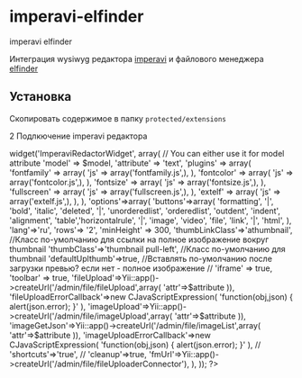 imperavi-elfinder
================

imperavi elfinder

Интеграция wysiwyg редактора  <a href="https://github.com/yiiext/imperavi-redactor-widget">imperavi</a>  и файлового менеджера  <a href="https://github.com/ezze/ezze-elfinder">elfinder</a>

Установка
------------

Скопировать содержимое в папку `protected/extensions`

2 Подлкючение imperavi редактора

<?php
		 
 $this->widget('ImperaviRedactorWidget', array(
            // You can either use it for model attribute
            'model' => $model,
            'attribute' => 'text',

            'plugins' => array(
                'fontfamily' => array(
                'js' => array('fontfamily.js',),
                ),
                 'fontcolor' => array(
                'js' => array('fontcolor.js',),
                ),
                 'fontsize' => array(
                'js' => array('fontsize.js',),
                ),
                'fullscreen' => array(
                'js' => array('fullscreen.js',),
                ),
                 'extelf' => array(
                'js' => array('extelf.js',),
                ),

               
                
                ),


            'options'=>array(
                
                'buttons'=>array(
                    'formatting', '|', 'bold', 'italic', 'deleted', '|',
                    'unorderedlist', 'orderedlist', 'outdent',  'indent', 'alignment', 'table','horizontalrule', '|',
                    'image', 'video', 'file', 'link',  '|', 'html',
                ),
                'lang'=>'ru',
                'rows'=> '2',
                'minHeight' => 300,
                'thumbLinkClass'=>'athumbnail', //Класс по-умолчанию для ссылки на полное изображение вокруг thumbnail
                'thumbClass'=>'thumbnail pull-left', //Класс по-умолчанию для  thumbnail
                'defaultUplthumb'=>true, //Вставлять по-умолчанию после загрузки превью? если нет - полное изображение
                // 'iframe' => true,
                'toolbar' => true,

                'fileUpload'=>Yii::app()->createUrl('/admin/file/fileUpload',array(
                'attr'=>$attribute
                )),
                'fileUploadErrorCallback'=>new CJavaScriptExpression(
                'function(obj,json) { alert(json.error); }'
                ),
                'imageUpload'=>Yii::app()->createUrl('/admin/file/imageUpload',array(
                'attr'=>$attribute
                )),
                'imageGetJson'=>Yii::app()->createUrl('/admin/file/imageList',array(
                'attr'=>$attribute
                )),
                'imageUploadErrorCallback'=>new CJavaScriptExpression(
                'function(obj,json) { alert(json.error); }'
                ),
                // 'shortcuts'=>'true',
                // 'cleanup'=>true,
               
                'fmUrl'=>Yii::app()->createUrl('/admin/file/fileUploaderConnector'),
               
                


            ),
        )); 


		 ?>

